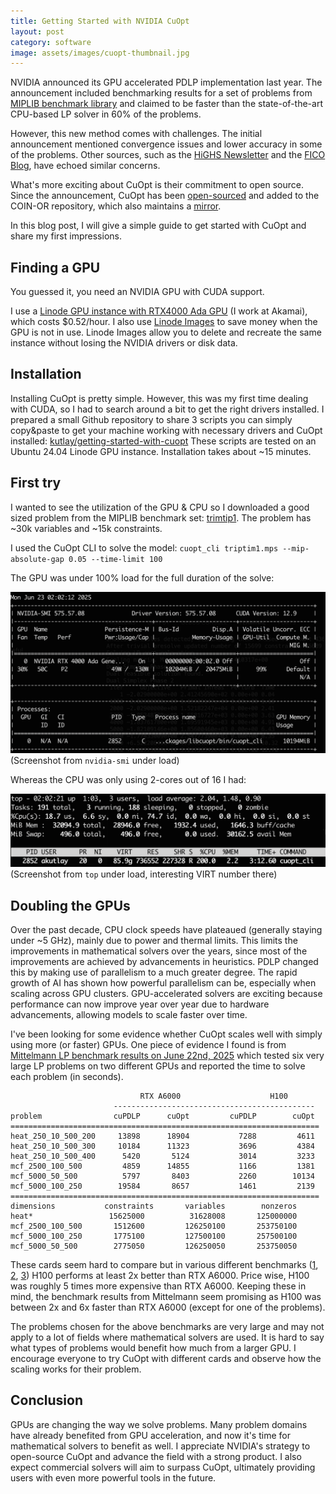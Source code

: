 ```yaml
---
title: Getting Started with NVIDIA CuOpt 
layout: post
category: software
image: assets/images/cuopt-thumbnail.jpg
---
```


NVIDIA announced its GPU accelerated PDLP implementation last year. The announcement included benchmarking results for a set of problems from [MIPLIB benchmark library](https://miplib.zib.de/) and claimed to be faster than the state-of-the-art CPU-based LP solver in 60% of the problems.

However, this new method comes with challenges. The initial announcement mentioned convergence issues and lower accuracy in some of the problems. Other sources, such as the [HiGHS Newsletter](https://highs.dev/assets/HiGHS_Newsletter_25_0.pdf) and the [FICO Blog](https://www.fico.com/blogs/gpu-powered-optimization-nvidia-cuopt), have echoed similar concerns.

What's more exciting about CuOpt is their commitment to open source. Since the announcement, CuOpt has been [open-sourced](https://github.com/NVIDIA/cuopt) and added to the COIN-OR repository, which also maintains a [mirror](https://github.com/coin-or/cuopt/).

In this blog post, I will give a simple guide to get started with CuOpt and share my first impressions.

## Finding a GPU

You guessed it, you need an NVIDIA GPU with CUDA support.

I use a [Linode GPU instance with RTX4000 Ada GPU](https://www.linode.com/pricing/#compute-gpu) (I work at Akamai), which costs $0.52/hour. I also use [Linode Images](https://techdocs.akamai.com/cloud-computing/docs/capture-an-image) to save money when the GPU is not in use. Linode Images allow you to delete and recreate the same instance without losing the NVIDIA drivers or disk data.

## Installation

Installing CuOpt is pretty simple. However, this was my first time dealing with CUDA, so I had to search around a bit to get the right drivers installed. I prepared a small Github repository to share 3 scripts you can simply copy&paste to get your machine working with necessary drivers and CuOpt installed: [kutlay/getting-started-with-cuopt](https://github.com/kutlay/getting-started-with-cuopt) These scripts are tested on an Ubuntu 24.04 Linode GPU instance. Installation takes about ~15 minutes.

## First try

I wanted to see the utilization of the GPU & CPU so I downloaded a good sized problem from the MIPLIB benchmark set: [trimtip1](https://miplib.zib.de/instance_details_triptim1.html). The problem has ~30k variables and ~15k constraints.

I used the CuOpt CLI to solve the model: `cuopt_cli triptim1.mps --mip-absolute-gap 0.05 --time-limit 100`

The GPU was under 100% load for the full duration of the solve:

![GPU under load](../assets/images/cuopt-under-load.png)
(Screenshot from `nvidia-smi` under load)

Whereas the CPU was only using 2-cores out of 16 I had:

![CPU under load](../assets/images/top-under-load.png)
(Screenshot from `top` under load, interesting VIRT number there)

## Doubling the GPUs

Over the past decade, CPU clock speeds have plateaued (generally staying under ~5 GHz), mainly due to power and thermal limits. This limits the improvements in mathematical solvers over the years, since most of the improvements are achieved by advancements in heuristics. PDLP changed this by making use of parallelism to a much greater degree. The rapid growth of AI has shown how powerful parallelism can be, especially when scaling across GPU clusters. GPU-accelerated solvers are exciting because performance can now improve year over year due to hardware advancements, allowing models to scale faster over time.

I've been looking for some evidence whether CuOpt scales well with simply using more (or faster) GPUs. One piece of evidence I found is from [Mittelmann LP benchmark results on June 22nd, 2025](https://web.archive.org/web/20250624111618/https://plato.asu.edu/ftp/lpfeas.html) which tested six very large LP problems on two different GPUs and reported the time to solve each problem (in seconds).

```
                             RTX A6000                    H100
                       ---------------------------------------------
problem                cuPDLP      cuOpt         cuPDLP        cuOpt
=====================================================================
heat_250_10_500_200     13898      18904           7288         4611
heat_250_10_500_300     10184      11323           3696         4384
heat_250_10_500_400      5420       5124           3014         3233
mcf_2500_100_500         4859      14855           1166         1381
mcf_5000_50_500          5797       8403           2260        10134
mcf_5000_100_250        19584       8657           1461         2139
=====================================================================
dimensions           constraints       variables        nonzeros
heat*                 15625000          31628008       125000000
mcf_2500_100_500       1512600         126250100       253750100
mcf_5000_100_250       1775100         127500100       257500100
mcf_5000_50_500        2775050         126250050       253750050
```

These cards seem hard to compare but in various different benchmarks ([1](https://bizon-tech.com/gpu-benchmarks/NVIDIA-A100-80-GB-(PCIe)-vs-NVIDIA-H100-NVL-(PCIe)-vs-NVIDIA-RTX-6000-Ada/624vs632vs640?srsltid=AfmBOoo8FqbJjd3OJokPvI04tmFS0Hx-xz-moEiZrdu9W6XL4E0d8n0n), [2](https://forums.developer.nvidia.com/t/performance-of-6000-ada-vs-h100-for-multi-modal-object-detection-training/315835?utm_source=chatgpt.com), [3](https://www.naddod.com/blog/comparing-nvidia-top-ai-gpus-h100-a100-a6000-and-l40s?srsltid=AfmBOopdWp1CtNAwINk48ynz3sMoZlu-RT4BvDaC0LN1O9MShHv1hGw6&utm_source=chatgpt.com)) H100 performs at least 2x better than RTX A6000. Price wise, H100 was roughly 5 times more expensive than RTX A6000. Keeping these in mind, the benchmark results from Mittelmann seem promising as H100 was between 2x and 6x faster than RTX A6000 (except for one of the problems).

The problems chosen for the above benchmarks are very large and may not apply to a lot of fields where mathematical solvers are used. It is hard to say what types of problems would benefit how much from a larger GPU. I encourage everyone to try CuOpt with different cards and observe how the scaling works for their problem. 

## Conclusion

GPUs are changing the way we solve problems. Many problem domains have already benefited from GPU acceleration, and now it's time for mathematical solvers to benefit as well. I appreciate NVIDIA's strategy to open-source CuOpt and advance the field with a strong product. I also expect commercial solvers will aim to surpass CuOpt, ultimately providing users with even more powerful tools in the future.